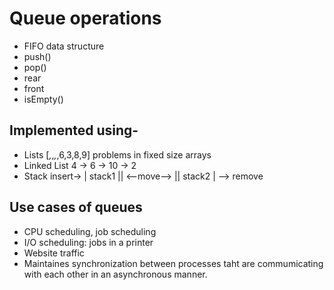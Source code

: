 # Queue operations

- FIFO data structure
- push()
- pop()
- rear
- front
- isEmpty()

## Implemented using-

- Lists
       [_,_,_,_,6,3,8,9] problems in fixed size arrays
- Linked List
      4 -> 6 -> 10 -> 2
- Stack
      insert-> | stack1 ||    <--move-->    || stack2 | --> remove

## Use cases of queues

- CPU scheduling, job scheduling
- I/O scheduling: jobs in a printer
- Website traffic
- Maintaines synchronization between processes taht are commumicating with each other in an asynchronous manner.
